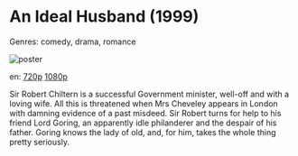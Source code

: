 # An Ideal Husband (1999)

Genres: comedy, drama, romance

![poster](http://image.tmdb.org/t/p/w500/5EaU1ttO7C8wmLpmdRHRthKcgxq.jpg)

en:
  [720p](magnet:?xt=urn:btih:05FA2B6CE52BB8EFCC874152BB2211704B6E1C6A&tr=udp://glotorrents.pw:6969/announce&tr=udp://tracker.opentrackr.org:1337/announce&tr=udp://torrent.gresille.org:80/announce&tr=udp://tracker.openbittorrent.com:80&tr=udp://tracker.coppersurfer.tk:6969&tr=udp://tracker.leechers-paradise.org:6969&tr=udp://p4p.arenabg.ch:1337&tr=udp://tracker.internetwarriors.net:1337)
  [1080p](magnet:?xt=urn:btih:288041ae08f00f492e7251dd926a8a5e4219c3be&dn=An+Ideal+Husband+%281999%29+1080p+BrRip+x264+-+YIFY&tr=udp%3A%2F%2Ftracker.openbittorrent.com%3A80%2Fannounce&tr=udp%3A%2F%2Fglotorrents.pw%3A6969%2Fannounce&tr=udp%3A%2F%2Ftracker.openbittorrent.com%3A80%2Fannounce&tr=udp%3A%2F%2Ftracker.opentrackr.org%3A1337%2Fannounce&tr=udp%3A%2F%2Fzer0day.to%3A1337%2Fannounce&tr=udp%3A%2F%2Ftracker.coppersurfer.tk%3A6969%2Fannounce)
  


Sir Robert Chiltern is a successful Government minister, well-off and with a loving wife. All this is threatened when Mrs Cheveley appears in London with damning evidence of a past misdeed. Sir Robert turns for help to his friend Lord Goring, an apparently idle philanderer and the despair of his father. Goring knows the lady of old, and, for him, takes the whole thing pretty seriously.
